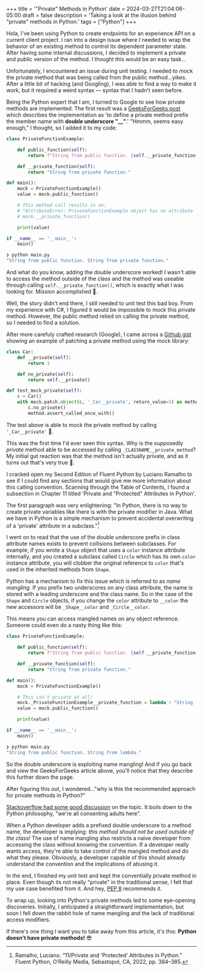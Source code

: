 +++
title = '"Private" Methods in Python'
date = 2024-03-27T21:04:06-05:00
draft = false
description = 'Taking a look at the illusion behind "private" methods in Python.'
tags = ["Python"]
+++

Hola, I've been using Python to create endpoints for an experience API on a current client project. I ran into a design issue where I needed to wrap the behavior of an existing method to control its dependent parameter state. After having some internal discussions, I decided to implement a private and public version of the method. I thought this would be an easy task...

Unfortunately, I encountered an issue during unit testing. I needed to mock the private method that was being called from the public method...yikes. After a little bit of hacking (and Googling), I was able to find a way to make it work, but it required a weird syntax — syntax that I hadn't seen before.

Being the Python expert that I am, I turned to Google to see how private methods are implemented. The first result was a [GeeksForGeeks post](https://www.geeksforgeeks.org/private-methods-in-python/) which describes the implementation as 'to define a private method prefix the member name with **double underscore "__"**.' "Hmmm, seems easy enough," I thought, so I added it to my code:

```python
class PrivateFunctionExample:

    def public_function(self):
        return f"String from public function. {self.__private_function()}"

    def __private_function(self):
        return "String from private function."

def main():
    mock = PrivateFunctionExample()
    value = mock.public_function()

    # This method call results in an: 
    # "AttributeError: PrivateFunctionExample object has no attribute '__private_function'"
    # mock.__private_function()

    print(value)

if __name__ == '__main__':
    main()
```

```bash
❯ python main.py
"String from public function. String from private function."
```

And what do you know, adding the double underscore worked! I wasn't able to access the method outside of the class and the method was useable through calling `self.__private_function()`, which is exactly what I was looking for. Mission accomplished 🫡.

Well, the story didn't end there, I still needed to unit test this bad boy. From my experience with C#, I figured it would be impossible to mock this private method. However, the public method relied on calling the private method, so I needed to find a solution. 

After more carefuly crafted research (Google), I came across a [Github gist](https://gist.github.com/santiagobasulto/3056999) showing an example of patching a private method using the mock library:

```python
class Car:
    def __private(self):
        return 1

    def no_private(self):
        return self.__private()

def test_mock_private(self):
    c = Car()
    with mock.patch.object(c, '_Car__private', return_value=3) as method:
        c.no_private()
        method.assert_called_once_with()
```

The test above is able to mock the private method by calling `'_Car__private'` 👀.

This was the first time I'd ever seen this syntax. Why is the supposedly *private* method able to be accessed by calling `_CLASSNAME__private_method`? My initial gut reaction was that the method isn't actually private, and as it turns out that's very true 🤔.

I cracked open my Second Edition of Fluent Python by Luciano Ramalho to see if I could find any sections that would give me more information about this calling convention. Scanning through the Table of Contents, I found a subsection in Chapter 11 titled 'Private and "Protected" Attributes in Python'.

The first paragraph was very enlightening: "In Python, there is no way to create private variables like there is with the private modifier in Java. What we have in Python is a simple mechanism to prevent accidental overwriting of a 'private' attribute in a subclass."[^1]

I went on to read that the use of the double underscore prefix in class attribute names exists to prevent collisions between subclasses. For example, if you wrote a `Shape` object that uses a `color` instance attribute internally, and you created a subclass called `Circle` which has its own `color` instance attribute, you will clobber the original reference to `color` that's used in the inherited methods from `Shape`.

Python has a mechanism to fix this issue which is referred to as *name mangling*. If you prefix two underscores on any class attribute, the name is stored with a leading underscore and the class name. So in the case of the `Shape` and `Circle` objects, if you change the `color` attribute to `__color` the new accessors will be `_Shape__color` and `_Circle__color`.

This means you can access mangled names on any object reference. Someone could even do a nasty thing like this:

```python
class PrivateFunctionExample:

    def public_function(self):
        return f"String from public function. {self.__private_function()}"

    def __private_function(self):
        return "String from private function."

def main():
    mock = PrivateFunctionExample()

    # This isn't private at all!
    mock._PrivateFunctionExample__private_function = lambda : "String from lambda."
    value = mock.public_function()

    print(value)

if __name__ == '__main__':
    main()
```

```bash
❯ python main.py
"String from public function. String from lambda."
```

So the double underscore is exploiting name mangling! And if you go back and view the GeeksForGeeks article above, you'll notice that they describe this further down the page.

After figuring this out, I wondered..."why is this the recommended approach for private methods in Python?"

[Stackoverflow had some good discussion](https://stackoverflow.com/a/70736) on the topic. It boils down to the Python philosophy, "we're all consenting adults here".

When a Python developer adds a prefixed double underscore to a method name, the developer is implying: *this method should not be used outside of the class!* The use of name mangling also restricts a naive developer from accessing the class without knowing the convention. If a developer really wants access, they're able to take control of the mangled method and do what they please. Obviously, a developer capable of this should already understand the convention and the implications of abusing it.

In the end, I finished my unit test and kept the conventially private method in place. Even though its not really "private" in the traditional sense, I felt that my use case benefited from it. And hey, [PEP 8](https://peps.python.org/pep-0008/#method-names-and-instance-variables) recommends it.

To wrap up, looking into Python's private methods led to some eye-opening discoveries. Initially, I anticipated a straightforward implementation, but soon I fell down the rabbit hole of name mangling and the lack of traditional access modifiers.

If there's one thing I want you to take away from this article, it's this: **Python doesn't have private methods!** 😎

[^1]: Ramalho, Luciano. “11/Private and ‘Protected’ Attributes in Python.” Fluent Python, O’Reilly Media, Sebastopol, CA, 2022, pp. 384–385.
